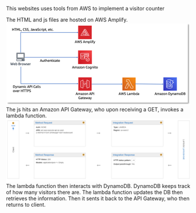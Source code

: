 This websites uses tools from AWS to implement a visitor counter

The HTML and js files are hosted on AWS Amplify.
![Image of Workflow](AWS-workflow.png "AWS work flow")
The js hits an Amazon API Gateway, who upon receiving a GET, invokes a lambda function.
![Image of API-Lambda](API-Lambda.PNG "API Lambda work flow")
The lambda function then interacts with DynamoDB.
DynamoDB keeps track of how many visitors there are.
The lambda function updates the DB then retrieves the information.
Then it sents it back to the API Gateway, who then returns to client.